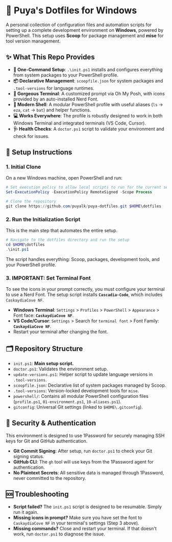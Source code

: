 # 🧰 Puya's Dotfiles for Windows

A personal collection of configuration files and automation scripts for setting up a complete development environment on **Windows**, powered by PowerShell. This setup uses **Scoop** for package management and **mise** for tool version management.

## ✨ What This Repo Provides

-   **🚀 One-Command Setup**: `.\init.ps1` installs and configures everything from system packages to your PowerShell profile.
-   **📦 Declarative Management**: `scoopfile.json` for system packages and `.tool-versions` for language runtimes.
-   **🎨 Gorgeous Terminal**: A customized prompt via Oh My Posh, with icons provided by an auto-installed Nerd Font.
-   **🐚 Modern Shell**: A modular PowerShell profile with useful aliases (`ls` → `eza`, `cat` → `bat`) and helper functions.
-   **💻 Works Everywhere**: The profile is robustly designed to work in both Windows Terminal and integrated terminals (VS Code, Cursor).
-   **🩺 Health Checks**: A `doctor.ps1` script to validate your environment and check for issues.

## 🚀 Setup Instructions

### 1. Initial Clone
On a new Windows machine, open PowerShell and run:

```powershell
# Set execution policy to allow local scripts to run for the current session
Set-ExecutionPolicy -ExecutionPolicy RemoteSigned -Scope Process

# Clone the repository
git clone https://github.com/puyalk/puya-dotfiles.git $HOME\dotfiles
```

### 2. Run the Initialization Script
This is the main step that automates the entire setup.

```powershell
# Navigate to the dotfiles directory and run the setup
cd $HOME\dotfiles
.\init.ps1
```
The script handles everything: Scoop, packages, development tools, and your PowerShell profile.

### 3. **IMPORTANT**: Set Terminal Font
To see the icons in your prompt correctly, you must configure your terminal to use a Nerd Font. The setup script installs **`Cascadia-Code`**, which includes `CaskaydiaCove NF`.

-   **Windows Terminal**: `Settings` > `Profiles` > `PowerShell` > `Appearance` > Font face: **`CaskaydiaCove NF`**.
-   **VS Code/Cursor**: `Settings` > Search for `terminal font` > Font Family: **`CaskaydiaCove NF`**.
-   Restart your terminal after changing the font.

## 🗂️ Repository Structure

-   `init.ps1`: **Main setup script.**
-   `doctor.ps1`: Validates the environment setup.
-   `update-versions.ps1`: Helper script to update language versions in `.tool-versions`.
-   `scoopfile.json`: Declarative list of system packages managed by Scoop.
-   `.tool-versions`: Version-locked development tools for `mise`.
-   `powershell/`: Contains all modular PowerShell configuration files (`profile.ps1`, `01-environment.ps1`, `10-aliases.ps1`).
-   `gitconfig`: Universal Git settings (linked to `$HOME\.gitconfig`).

## 🔐 Security & Authentication

This environment is designed to use 1Password for securely managing SSH keys for Git and GitHub authentication.

-   **Git Commit Signing**: After setup, run `doctor.ps1` to check your Git signing status.
-   **GitHub CLI**: The `gh` tool will use keys from the 1Password agent for authentication.
-   **No Plaintext Secrets**: All sensitive data is managed through 1Password, never committed to the repository.

## 🆘 Troubleshooting

-   **Script failed?** The `init.ps1` script is designed to be resumable. Simply run it again.
-   **Missing icons in prompt?** Make sure you have set the font to `CaskaydiaCove NF` in your terminal's settings (Step 3 above).
-   **Missing commands?** Close and restart your terminal. If that doesn't work, run `doctor.ps1` to diagnose the issue. 
